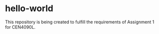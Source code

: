 # hello-world
This repository is being created to fulfill the requirements of Assignment 1 for CEN4090L.
